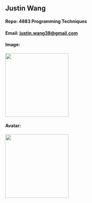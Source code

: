 ## Justin Wang

#### Repo: 4883 Programming Techniques

#### Email: justin.wang38@gmail.com

#### Image: 

<img src= "https://github.com/user-attachments/assets/8860dc36-e947-42fc-8cc4-4ee61549eff9" width="200"> 

#### Avatar: 

<img src= "https://github.com/user-attachments/assets/8860dc36-e947-42fc-8cc4-4ee61549eff9" width="200"> 


